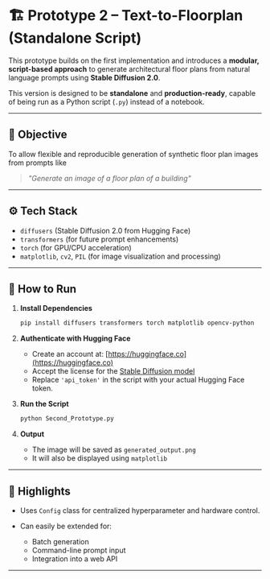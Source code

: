 # 🏗️ Prototype 2 – Text-to-Floorplan (Standalone Script)

This prototype builds on the first implementation and introduces a **modular, script-based approach** to generate architectural floor plans from natural language prompts using **Stable Diffusion 2.0**.

This version is designed to be **standalone** and **production-ready**, capable of being run as a Python script (`.py`) instead of a notebook.

---

## 🎯 Objective

To allow flexible and reproducible generation of synthetic floor plan images from prompts like  
> *"Generate an image of a floor plan of a building"*

---

## ⚙️ Tech Stack

- `diffusers` (Stable Diffusion 2.0 from Hugging Face)
- `transformers` (for future prompt enhancements)
- `torch` (for GPU/CPU acceleration)
- `matplotlib`, `cv2`, `PIL` (for image visualization and processing)

---

## 🚀 How to Run

1. **Install Dependencies**
   ```bash
   pip install diffusers transformers torch matplotlib opencv-python
   ```

2. **Authenticate with Hugging Face**

   * Create an account at: [https://huggingface.co](https://huggingface.co)
   * Accept the license for the [Stable Diffusion model](https://huggingface.co/stabilityai/stable-diffusion-2)
   * Replace `'api_token'` in the script with your actual Hugging Face token.

3. **Run the Script**

   ```bash
   python Second_Prototype.py
   ```

4. **Output**

   * The image will be saved as `generated_output.png`
   * It will also be displayed using `matplotlib`

---

## 📌 Highlights

* Uses `Config` class for centralized hyperparameter and hardware control.
* Can easily be extended for:

  * Batch generation
  * Command-line prompt input
  * Integration into a web API

---